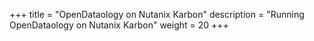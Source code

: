 +++
title = "OpenDataology on Nutanix Karbon"
description = "Running OpenDataology on Nutanix Karbon"
weight = 20
+++
